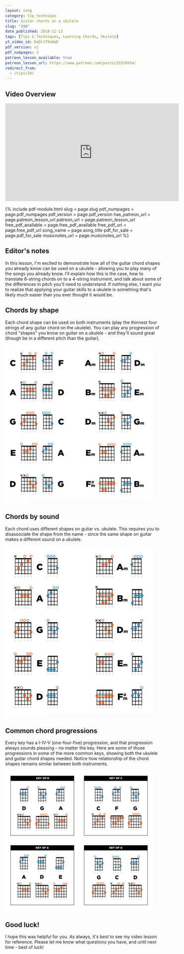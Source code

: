 ```yaml
---
layout: song
category: tip_technique
title: Guitar chords on a ukulele
slug: "198"
date_published: 2018-12-13
tags: [Tips & Techniques, Learning Chords, Ukulele]
yt_video_id: DaQriT9sWqE
pdf_version: v1
pdf_numpages: 3
patreon_lesson_available: true
patreon_lesson_url: https://www.patreon.com/posts/23324554/
redirect_from:
  - /tips/20/
---
```


## Video Overview

<iframe width="560" height="315" src="https://www.youtube.com/embed/DaQriT9sWqE?showinfo=0" frameborder="0" allowfullscreen></iframe>

<!-- Coming soon! -->

{% include pdf-module.html slug = page.slug pdf_numpages = page.pdf_numpages pdf_version = page.pdf_version has_patreon_url = page.patreon_lesson_url patreon_url = page.patreon_lesson_url free_pdf_available = page.free_pdf_available free_pdf_url = page.free_pdf_url song_name = page.song_title pdf_for_sale = page.pdf_for_sale musicnotes_url = page.musicnotes_url %}

## Editor's notes

In this lesson, I'm excited to demonstrate how all of the guitar chord shapes you already know can be used on a ukulele - allowing you to play many of the songs you already know. I'll explain how this is the case, how to translate 6-string chords on to a 4-string instrument, and talk about some of the differences in pitch you'll need to understand. If nothing else, I want you to realize that applying your guitar skills to a ukulele is something that's likely much easier than you ever thought it would be.

## Chords by shape

Each chord shape can be used on both instruments (play the thinnest four strings of any guitar chord on the ukulele). You can play any progression of chord "shapes" you know on guitar on a ukulele - and they'll sound great (though be in a different pitch than the guitar).

<img style="max-width:480px" src="/images/posts/tip-20-chords-shape.png" />

## Chords by sound

Each chord uses different shapes on guitar vs. ukulele. This requires you to disassociate the shape from the name - since the same shape on guitar makes a different sound on a ukulele.

<img style="max-width:480px" src="/images/posts/tip-20-chords-name.png" />

## Common chord progressions

Every key has a I-IV-V (one-four-five) progression, and that progression always sounds pleasing – no matter the key. Here are some of those progressions in some of the more common keys, showing both the ukulele and guitar chord shapes needed. Notice how relationship of the chord shapes remains similar between both instruments.

<img style="max-width:480px" src="/images/posts/tip-20-progressions.png" />

## Good luck!

I hope this was helpful for you. As always, it's best to see my video lesson for reference. Please let me know what questions you have, and until next time - best of luck!
